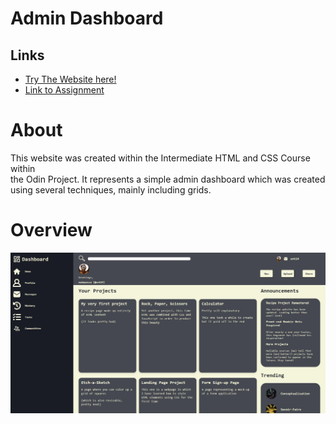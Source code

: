 # Admin Dashboard
## Links
* [Try The Website here!](https://madspecco.github.io/admin-dashboard/)
* [Link to Assignment](https://www.theodinproject.com/lessons/node-path-intermediate-html-and-css-admin-dashboard)

# About
This website was created within the Intermediate HTML and CSS Course within \
the Odin Project. It represents a simple admin dashboard which was created using several techniques, mainly including grids.

# Overview
<img src="./img/prev.png">